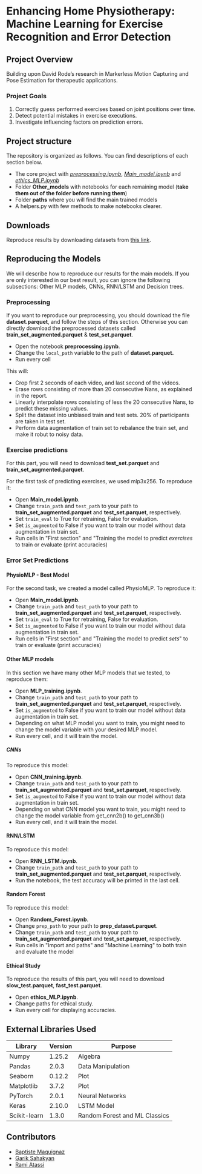 # Enhancing Home Physiotherapy: Machine Learning for Exercise Recognition and Error Detection

## Project Overview

Building upon David Rode’s research in Markerless Motion Capturing and Pose Estimation for therapeutic applications.

### Project Goals

1. Correctly guess performed exercises based on joint positions over time.
2. Detect potential mistakes in exercise executions.
3. Investigate influencing factors on prediction errors.

## Project structure

The repository is organized as follows. You can find descriptions of each section below.
* The core project with [*preprocessing.ipynb*](./Preprocessing.ipynb),  [*Main_model.ipynb*](./Main_model.ipynb) and [*ethics_MLP.ipynb*](./ethics_MLP.ipynb)
* Folder **Other_models** with notebooks for each remaining model (**take them out of the folder before running them**)
* Folder **paths** where you will find the main trained models
* A helpers.py with few methods to make notebooks clearer.




## Downloads

Reproduce results by downloading datasets from [this link](https://mega.nz/folder/x58iACqb#EciOgNhfLUL30SUhvxe6gw).

## Reproducing the Models

We will describe how to reproduce our results for the main models. If you are only interested in our best result, you can ignore the following subsections: Other MLP models, CNNs, RNN/LSTM and Decision trees.

### Preprocessing

If you want to reproduce our preprocessing, you should download the file **dataset.parquet**, and follow the steps of this section. Otherwise you can directly download the preprocessed datasets called **train_set_augmented.parquet** & **test_set.parquet**.

- Open the notebook **preprocessing.ipynb**.
- Change the `local_path` variable to the path of **dataset.parquet.**
- Run every cell

This will:
* Crop first 2 seconds of each video, and last second of the videos.
* Erase rows consisting of more than 20 consecutive Nans, as explained in the report.
* Linearly interpolate rows consisting of less the 20 consecutive Nans, to predict these missing values.
* Split the dataset into unbiased train and test sets. 20% of participants are taken in test set.
* Perform data augmentation of train set to rebalance the train set, and make it robut to noisy data.

### Exercise predictions
For this part, you will need to download **test_set.parquet** and **train_set_augmented.parquet**.

For the first task of predicting exercises, we used mlp3x256. To reproduce it:
- Open **Main_model.ipynb**.
- Change `train_path` and `test_path` to your path to **train_set_augmented.parquet** and **test_set.parquet**, respectively.
- Set `train_eval` to True for retraining, False for evaluation.
- Set `is_augmented` to False if you want to train our model without data augmentation in train set.
- Run cells in "First section" and "Training the model to predict _*exercises*_ to train or evaluate (print accuracies)

### Error Set Predictions

#### PhysioMLP - Best Model

For the second task, we created a model called PhysioMLP. To reproduce it:
- Open **Main_model.ipynb**.
- Change `train_path` and `test_path` to your path to **train_set_augmented.parquet** and **test_set.parquet**, respectively.
- Set `train_eval` to True for retraining, False for evaluation.
- Set `is_augmented` to False if you want to train our model without data augmentation in train set.
- Run cells in "First section" and "Training the model to predict _*sets*_" to train or evaluate (print accuracies)


#### Other MLP models

In this section we have many other MLP models that we tested, to reproduce them:
- Open **MLP_training.ipynb**.
- Change `train_path` and `test_path` to your path to **train_set_augmented.parquet** and **test_set.parquet**, respectively.
- Set `is_augmented` to False if you want to train our model without data augmentation in train set.
- Depending on what MLP model you want to train, you might need to change the model variable with your desired MLP model.
- Run every cell, and it will train the model.

##### CNNs

To reproduce this model:
- Open **CNN_training.ipynb**.
- Change `train_path` and `test_path` to your path to **train_set_augmented.parquet** and **test_set.parquet**, respectively.
- Set `is_augmented` to False if you want to train our model without data augmentation in train set.
- Depending on what CNN model you want to train, you might need to change the model variable from get_cnn2b() to get_cnn3b()
- Run every cell, and it will train the model.

#### RNN/LSTM

To reproduce this model:
- Open **RNN_LSTM.ipynb**.
- Change `train_path` and `test_path` to your path to **train_set_augmented.parquet** and **test_set.parquet**, respectively.
- Run the notebook, the test accuracy will be printed in the last cell.

#### Random Forest

To reproduce this model:
- Open **Random_Forest.ipynb**.
- Change `prep_path` to your path to **prep_dataset.parquet**.
- Change `train_path` and `test_path` to your path to **train_set_augmented.parquet** and **test_set.parquet**, respectively.
- Run cells in "Import and paths" and "Machine Learning" to both train and evaluate the model

#### Ethical Study

To reproduce the results of this part, you will need to download **slow_test.parquet**, **fast_test.parquet**.

- Open **ethics_MLP.ipynb**.
- Change paths for ethical study.
- Run every cell for displaying accuracies.

## External Libraries Used

| Library       | Version | Purpose                    |
|---------------|---------|----------------------------|
| Numpy         | 1.25.2  | Algebra                    |
| Pandas        | 2.0.3   | Data Manipulation          |
| Seaborn       | 0.12.2  | Plot                       |
| Matplotlib    | 3.7.2   | Plot                       |
| PyTorch       | 2.0.1   | Neural Networks            |
| Keras         | 2.10.0  | LSTM Model                 |
| Scikit-learn  | 1.3.0   | Random Forest and ML Classics|


## Contributors

- [Baptiste Maquignaz](https://github.com/Baptiste-ic)
- [Garik Sahakyan](https://github.com/garikSahakayan)
- [Rami Atassi](https://github.com/RamiATASSI)
